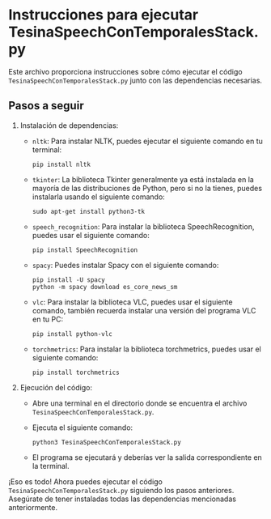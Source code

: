 # Instrucciones para ejecutar TesinaSpeechConTemporalesStack.py

Este archivo proporciona instrucciones sobre cómo ejecutar el código `TesinaSpeechConTemporalesStack.py` junto con las dependencias necesarias.

## Pasos a seguir

1. Instalación de dependencias:

   - `nltk`: Para instalar NLTK, puedes ejecutar el siguiente comando en tu terminal:
     ```
     pip install nltk
     ```

   - `tkinter`: La biblioteca Tkinter generalmente ya está instalada en la mayoría de las distribuciones de Python, pero si no la tienes, puedes instalarla usando el siguiente comando:
     ```
     sudo apt-get install python3-tk
     ```

   - `speech_recognition`: Para instalar la biblioteca SpeechRecognition, puedes usar el siguiente comando:
     ```
     pip install SpeechRecognition
     ```

   - `spacy`: Puedes instalar Spacy con el siguiente comando:
     ```
     pip install -U spacy
     python -m spacy download es_core_news_sm
     ```

   - `vlc`: Para instalar la biblioteca VLC, puedes usar el siguiente comando, también recuerda instalar una versión del programa VLC en tu PC:
     ```
     pip install python-vlc
     ```

   - `torchmetrics`: Para instalar la biblioteca torchmetrics, puedes usar el siguiente comando:
     ```
     pip install torchmetrics
     ```

2. Ejecución del código:

   - Abre una terminal en el directorio donde se encuentra el archivo `TesinaSpeechConTemporalesStack.py`.

   - Ejecuta el siguiente comando:
     ```
     python3 TesinaSpeechConTemporalesStack.py
     ```

   - El programa se ejecutará y deberías ver la salida correspondiente en la terminal.

¡Eso es todo! Ahora puedes ejecutar el código `TesinaSpeechConTemporalesStack.py` siguiendo los pasos anteriores. Asegúrate de tener instaladas todas las dependencias mencionadas anteriormente.
